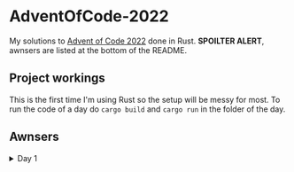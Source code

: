 # AdventOfCode-2022
My solutions to [Advent of Code 2022](https://adventofcode.com/2022) done in Rust.
**SPOILTER ALERT**, awnsers are listed at the bottom of the README.

## Project workings
This is the first time I'm using Rust so the setup will be messy for most. To run the code of a day do `cargo build` and `cargo run` in the folder of the day.

## Awnsers
<details><summary>Day 1</summary>
<p>

1. Awnser: 72240
2. Awnser: 208622

</p>
</details>